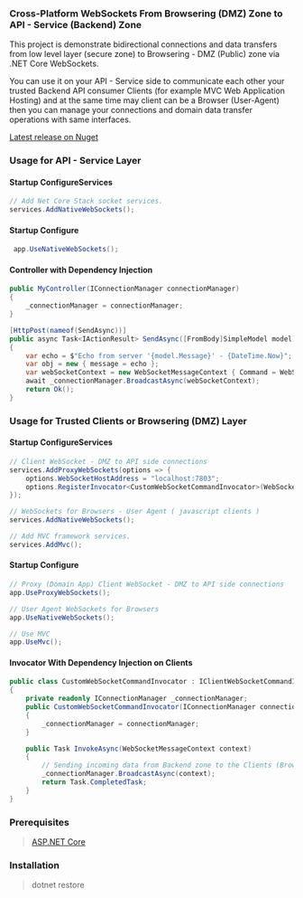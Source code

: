### Cross-Platform WebSockets From Browsering (DMZ) Zone to API - Service (Backend) Zone

This project is demonstrate bidirectional connections and data transfers from low level layer (secure zone) to 
Browsering - DMZ (Public) zone via .NET Core WebSockets.

You can use it on your API - Service side to communicate each other your trusted Backend API consumer 
Clients (for example MVC Web Application Hosting) and at the same time may 
client can be a Browser (User-Agent) then you can manage your connections and domain data transfer 
operations with same interfaces.

[Latest release on Nuget]("https://www.nuget.org/packages/NetCoreStack.WebSockets/")


### Usage for API - Service Layer

#### Startup ConfigureServices
```csharp
// Add Net Core Stack socket services.
services.AddNativeWebSockets();
```

#### Startup Configure
```csharp
 app.UseNativeWebSockets();
```

#### Controller with Dependency Injection
```csharp
public MyController(IConnectionManager connectionManager)
{
    _connectionManager = connectionManager;
}

[HttpPost(nameof(SendAsync))]
public async Task<IActionResult> SendAsync([FromBody]SimpleModel model)
{
    var echo = $"Echo from server '{model.Message}' - {DateTime.Now}";
    var obj = new { message = echo };
    var webSocketContext = new WebSocketMessageContext { Command = WebSocketCommands.DataSend, Value = obj };
    await _connectionManager.BroadcastAsync(webSocketContext);
    return Ok();
}
```

### Usage for Trusted Clients or Browsering (DMZ) Layer
#### Startup ConfigureServices
```csharp
// Client WebSocket - DMZ to API side connections
services.AddProxyWebSockets(options => {
    options.WebSocketHostAddress = "localhost:7803";
    options.RegisterInvocator<CustomWebSocketCommandInvocator>(WebSocketCommands.All);
});

// WebSockets for Browsers - User Agent ( javascript clients )
services.AddNativeWebSockets();

// Add MVC framework services.
services.AddMvc();
```
#### Startup Configure
```csharp
// Proxy (Domain App) Client WebSocket - DMZ to API side connections
app.UseProxyWebSockets();

// User Agent WebSockets for Browsers
app.UseNativeWebSockets();

// Use MVC
app.UseMvc();
```

#### Invocator With Dependency Injection on Clients

```csharp
public class CustomWebSocketCommandInvocator : IClientWebSocketCommandInvocator
{
    private readonly IConnectionManager _connectionManager;
    public CustomWebSocketCommandInvocator(IConnectionManager connectionManager)
    {
        _connectionManager = connectionManager;
    }

    public Task InvokeAsync(WebSocketMessageContext context)
    {
        // Sending incoming data from Backend zone to the Clients (Browsers)
        _connectionManager.BroadcastAsync(context);
        return Task.CompletedTask;
    }
}
```

### Prerequisites
> [ASP.NET Core](https://github.com/aspnet/Home)

### Installation

> dotnet restore
  

